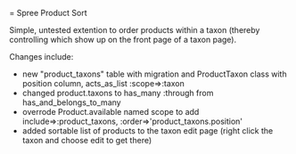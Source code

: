 = Spree Product Sort

Simple, untested extention to order products within a taxon (thereby controlling which show up on the front page of a taxon page).

Changes include: <br/>
  * new "product_taxons" table with migration and ProductTaxon class with position column, acts_as_list :scope=>:taxon <br/>
  * changed product.taxons to has_many :through from has_and_belongs_to_many<br/>
  * overrode Product.available named scope to add include=>:product_taxons, :order=>'product_taxons.position'<br/>
  * added sortable list of products to the taxon edit page (right click the taxon and choose edit to get there)<br/>
